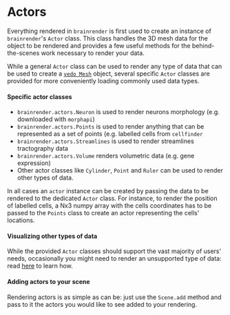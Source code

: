 # Actors

Everything rendered in `brainrender` is first used to create an instance of `brainrender`'s `Actor` class. This class handles the 3D mesh data for the object to be rendered and provides a few useful methods for the behind-the-scenes work necessary to render your data. 

While a general `Actor` class can be used to render any type of data that can be used to create a [`vedo Mesh`](https://github.com/marcomusy/vedo) object, several specific `Actor` classes are provided for more conveniently loading commonly used data types.

#### Specific actor classes

* `brainrender.actors.Neuron` is used to render neurons morphology \(e.g. downloaded with `morphapi`\)
* `brainrender.actors.Points` is used to render anything that can be represented as a set of points \(e.g. labelled cells from `cellfinder`
* `brainrender.actors.Streamlines` is used to render streamlines tractography data
* `brainrender.actors.Volume` renders volumetric data \(e.g. gene expression\)
* Other actor classes like `Cylinder`, `Point` and `Ruler` can be used to render other types of data.

In all cases an `actor` instance can be created by passing the data to be rendered to the dedicated `Actor` class. For instance, to render the position of labelled cells, a Nx3 numpy array with the cells coordinates has to be passed to the `Points` class to create an actor representing the cells' locations. 



#### Visualizing other types of data

While the provided `Actor` classes should support the vast majority of users' needs, occasionally you might need to render an unsupported type of data: read [here](using-your-data/) to learn how. 



#### Adding actors to your scene

Rendering actors is as simple as can be: just use the `Scene.add` method and pass to it the actors you would like to see added to your rendering. 

